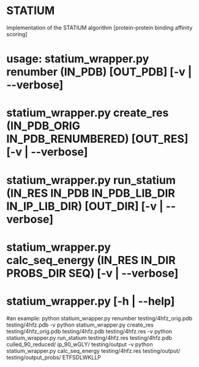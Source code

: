 STATIUM
=======

Implementation of the STATIUM algorithm [protein-protein binding affinity scoring]

#                usage: statium_wrapper.py renumber (IN_PDB) [OUT_PDB] [-v | --verbose]
#                       statium_wrapper.py create_res (IN_PDB_ORIG IN_PDB_RENUMBERED) [OUT_RES] [-v | --verbose]
#                       statium_wrapper.py run_statium (IN_RES IN_PDB IN_PDB_LIB_DIR IN_IP_LIB_DIR) [OUT_DIR] [-v | --verbose]
#                       statium_wrapper.py calc_seq_energy (IN_RES IN_DIR PROBS_DIR SEQ) [-v | --verbose]
#                       statium_wrapper.py [-h | --help]

#an example:
python statium_wrapper.py renumber testing/4hfz_orig.pdb testing/4hfz.pdb -v
python statium_wrapper.py create_res testing/4hfz_orig.pdb testing/4hfz.pdb testing/4hfz.res -v
python statium_wrapper.py run_statium testing/4hfz.res testing/4hfz.pdb culled_90_reduced/ ip_90_wGLY/ testing/output -v
python statium_wrapper.py calc_seq_energy testing/4hfz.res testing/output/ testing/output_probs/ ETFSDLWKLLP
